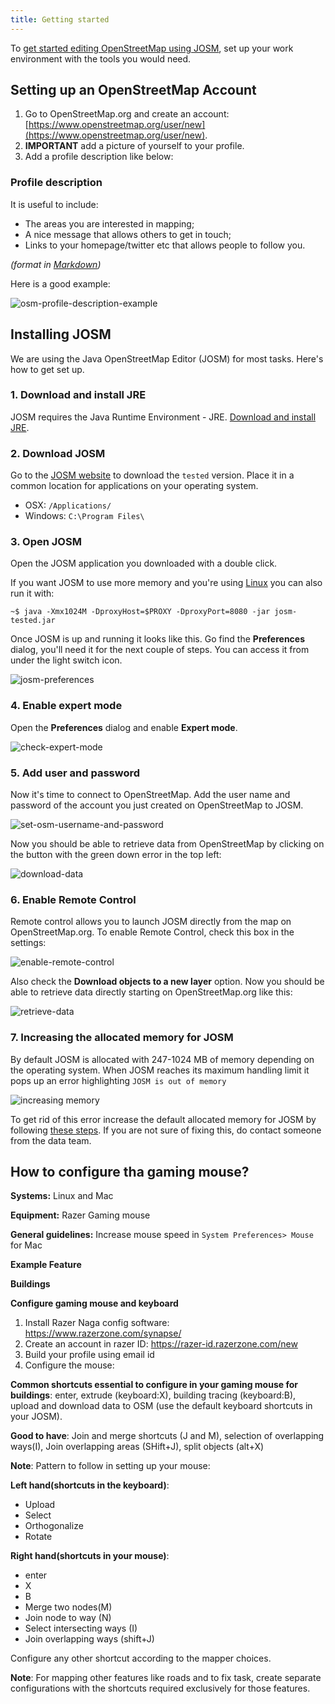 ```yaml
---
title: Getting started
---
```


To [get started editing OpenStreetMap using JOSM](https://www.mapbox.com/blog/making-the-most-josm/), set up your work environment with the tools you would need.

## Setting up an OpenStreetMap Account

1. Go to OpenStreetMap.org and create an account: [https://www.openstreetmap.org/user/new](https://www.openstreetmap.org/user/new).
2. **IMPORTANT** add a picture of yourself to your profile.
3. Add a profile description like below:

### Profile description

It is useful to include:

- The areas you are interested in mapping;
- A nice message that allows others to get in touch;
- Links to your homepage/twitter etc that allows people to follow you.

*(format in [Markdown]( http://en.wikipedia.org/wiki/Markdown))*

Here is a good example:

![osm-profile-description-example]({{site.baseurl}}/images/osm-profile-description-example.png)


## Installing JOSM

We are using the Java OpenStreetMap Editor (JOSM) for most tasks. Here's how to get set up.

### 1. Download and install JRE

JOSM requires the Java Runtime Environment - JRE. [Download and install JRE]( http://www.oracle.com/technetwork/java/javase/downloads/jre8-downloads-2133155.html).

### 2. Download JOSM

Go to the [JOSM website](https://josm.openstreetmap.de/wiki/Download) to download the `tested` version. Place it in a common location for applications on your operating system.

- OSX: `/Applications/`
- Windows: `C:\Program Files\`

### 3. Open JOSM

Open the JOSM application you downloaded with a double click.

If you want JOSM to use more memory and you're using [Linux](http://wiki.openstreetmap.org/wiki/JOSM/Linux) you can also run it with:

    ~$ java -Xmx1024M -DproxyHost=$PROXY -DproxyPort=8080 -jar josm-tested.jar

Once JOSM is up and running it looks like this. Go find the **Preferences** dialog, you'll need it for the next couple of steps. You can access it from under the light switch icon.

![josm-preferences]({{site.baseurl}}/images/josm-preferences.png)

### 4. Enable expert mode

Open the **Preferences** dialog and enable **Expert mode**.

![check-expert-mode]({{site.baseurl}}/images/check-expert-mode.png)

### 5. Add user and password

Now it's time to connect to OpenStreetMap. Add the user name and password of the account you just created on OpenStreetMap to JOSM.

![set-osm-username-and-password]({{site.baseurl}}/images/set-osm-username-and-password.png)

Now you should be able to retrieve data from OpenStreetMap by clicking on the button with the green down error in the top left:

![download-data]({{site.baseurl}}/images/download-data.gif)

### 6. Enable Remote Control

Remote control allows you to launch JOSM directly from the map on OpenStreetMap.org. To enable Remote Control, check this box in the settings:

![enable-remote-control]({{site.baseurl}}/images/enable-remote-control.png)

Also check the **Download objects to a new layer** option. Now you should be able to retrieve data directly starting on OpenStreetMap.org like this:

![retrieve-data]({{site.baseurl}}/images/retrieve-data.gif)

### 7. Increasing the allocated memory for JOSM

By default JOSM is allocated with 247-1024 MB of memory depending on the operating system. When JOSM reaches its maximum handling limit it pops up an error highlighting `JOSM is out of memory`

![increasing memory]({{site.baseurl}}/images/increasing-memory.png)

To get rid of this error increase the default allocated memory for JOSM by following [these steps](https://gist.github.com/jothirnadh/00352fff58ce2628cc4f#supply-parameters). If you are not sure of fixing this, do contact someone from the data team.

## How to configure tha gaming mouse?

**Systems:** Linux and Mac

**Equipment:** Razer Gaming mouse

**General guidelines:** Increase mouse speed in `System Preferences> Mouse` for Mac

**Example Feature**

**Buildings**

**Configure gaming mouse and keyboard**

1. Install Razer Naga config software: https://www.razerzone.com/synapse/
2. Create an account in razer ID: https://razer-id.razerzone.com/new
3. Build your profile using email id
4. Configure the mouse: 

**Common shortcuts essential to configure in your gaming mouse for buildings**: enter, extrude (keyboard:X), building tracing (keyboard:B), upload and download data to OSM (use the default keyboard shortcuts in your JOSM).

**Good to have**: Join and merge shortcuts (J and M), selection of overlapping ways(I), Join overlapping areas (SHift+J), split objects (alt+X)

**Note**: Pattern to follow in setting up your mouse:

**Left hand(shortcuts in the keyboard)**:
   * Upload
   * Select
   * Orthogonalize 
   * Rotate

**Right hand(shortcuts in your mouse)**:
   * enter
   * X
   * B
   * Merge two nodes(M)
   * Join node to way (N)
   * Select intersecting ways (I)
   * Join overlapping ways (shift+J)
   
 Configure any other shortcut according to the mapper choices.
 
**Note**: For mapping other features like roads and to fix task, create separate configurations with the shortcuts required exclusively for those features.

